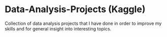 # Data-Analysis-Projects (Kaggle)
Collection of data analysis projects that I have done in order to improve my skills and for general insight into interesting topics.
